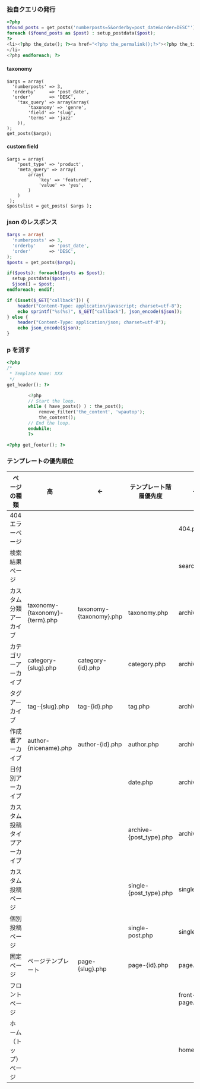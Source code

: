 ### 独自クエリの発行

```php
<?php
$found_posts = get_posts('numberposts=5&orderby=post_date&order=DESC"');
foreach ($found_posts as $post) : setup_postdata($post);
?>
<li><?php the_date(); ?><a href="<?php the_permalink();?>"><?php the_title(); ?></a>
</li>
<?php endforeach; ?>
```

#### taxonomy

```
$args = array(
  'numberposts' => 3,
  'orderby'     => 'post_date',
  'order'       => 'DESC',
	'tax_query' => array(array(
		'taxonomy' => 'genre',
		'field' => 'slug',
		'terms' => 'jazz'
	)),
);
get_posts($args);
```

#### custom field

```
$args = array(
	'post_type' => 'product',
	'meta_query' => array(
		array(
			'key' => 'featured',
			'value' => 'yes',
		)
	)
 );
$postslist = get_posts( $args );
```

### json のレスポンス

```php
$args = array(
  'numberposts' => 3,
  'orderby'     => 'post_date',
  'order'       => 'DESC',
);
$posts = get_posts($args);

if($posts): foreach($posts as $post):
  setup_postdata($post);
  $json[] = $post;
endforeach; endif;

if (isset($_GET["callback"])) {
	header("Content-Type: application/javascript; charset=utf-8");
	echo sprintf("%s(%s)", $_GET["callback"], json_encode($json));
} else {
	header("Content-Type: application/json; charset=utf-8");
	echo json_encode($json);
}
```

### p を消す

```php
<?php
/*
 * Template Name: XXX
 */
get_header(); ?>

		<?php
		// Start the loop.
		while ( have_posts() ) : the_post();
			remove_filter('the_content', 'wpautop');
			the_content();
		// End the loop.
		endwhile;
		?>

<?php get_footer(); ?>
```

### テンプレートの優先順位

| ページの種類                 | 高                             |           ←            | テンプレート階層優先度  |      →        |        低 |
|------------------------------|--------------------------------|-------------------------|-------------------------|----------------|-----------|
| 404エラーページ              |                                |                         |                         | 404.php        | index.php |
| 検索結果ページ               |                                |                         |                         | search.php     | index.php |
| カスタム分類アーカイブ       | taxonomy-{taxonomy}-{term}.php | taxonomy-{taxonomy}.php | taxonomy.php            | archive.php    | index.php |
| カテゴリーアーカイブ         | category-{slug}.php            | category-{id}.php       | category.php            | archive.php    | index.php |
| タグアーカイブ               | tag-{slug}.php                 | tag-{id}.php            | tag.php                 | archive.php    | index.php |
| 作成者アーカイブ             | author-{nicename}.php          | author-{id}.php         | author.php              | archive.php    | index.php |
| 日付別アーカイブ             |                                |                         | date.php                | archive.php    | index.php |
| カスタム投稿タイプアーカイブ |                                |                         | archive-{post_type}.php | archive.php    | index.php |
| カスタム投稿ページ           |                                |                         | single-{post_type}.php  | single.php     | index.php |
| 個別投稿ページ               |                                |                         | single-post.php         | single.php     | index.php |
| 固定ページ                   | ページテンプレート             | page-{slug}.php         | page-{id}.php           | page.php       | index.php |
| フロントページ               |                                |                         |                         | front-page.php | index.php |
| ホーム（トップ）ページ       |                                |                         |                         | home.php       | index.php |


